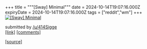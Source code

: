 +++
title = """[Sway] Minimal"""
date = 2024-10-14T19:07:16.000Z
expiryDate = 2024-10-14T19:07:16.000Z
tags = ["reddit","wm"]
+++
[![[Sway] Minimal](https://preview.redd.it/xmabuvkssrud1.png?width=640&crop=smart&auto=webp&s=9afbcdf3fd02cff69c117e270c0b2e7d78dda4a6 "[Sway] Minimal")](https://www.reddit.com/r/unixporn/comments/1g3nw1s/sway_minimal/)

submitted by [/u/414Sigge](https://www.reddit.com/user/414Sigge)  
[\[link\]](https://i.redd.it/xmabuvkssrud1.png) [\[comments\]](https://www.reddit.com/r/unixporn/comments/1g3nw1s/sway_minimal/)

[[source]](https://www.reddit.com/r/unixporn/comments/1g3nw1s/sway_minimal/)

